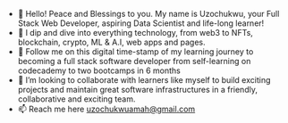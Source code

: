 - 👋 Hello! Peace and Blessings to you. My name is Uzochukwu, your Full Stack Web Developer, aspiring Data Scientist and life-long learner!
- 👀 I dip and dive into everything technology, from web3 to NFTs, blockchain, crypto, ML & A.I, web apps and pages. 
- 🌱 Follow me on this digital time-stamp of my learning journey to becoming a full stack software developer from self-learning on codecademy to two bootcamps in 6 months
- 💞️ I’m looking to collaborate with learners like myself to build exciting projects and maintain great software infrastructures in a friendly, collaborative and exciting team.
- 📫 Reach me here <ins>uzochukwuamah@gmail.com</ins>
 


<!---
foresightJ/foresightJ is a ✨ special ✨ repository because its `README.md` (this file) appears on your GitHub profile.
You can click the Preview link to take a look at your changes.
--->
